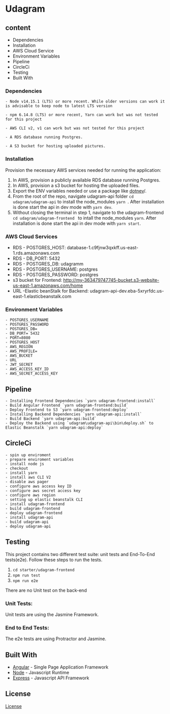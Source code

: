 # Udagram

## content

- Dependencies
- Installation
- AWS Cloud Service
- Environment Variables
- Pipeline
- CircleCi
- Testing
- Built With

### Dependencies

```
- Node v14.15.1 (LTS) or more recent. While older versions can work it is advisable to keep node to latest LTS version

- npm 6.14.8 (LTS) or more recent, Yarn can work but was not tested for this project

- AWS CLI v2, v1 can work but was not tested for this project

- A RDS database running Postgres.

- A S3 bucket for hosting uploaded pictures.

```

### Installation

Provision the necessary AWS services needed for running the application:

1. In AWS, provision a publicly available RDS database running Postgres.
1. In AWS, provision a s3 bucket for hosting the uploaded files.
1. Export the ENV variables needed or use a package like [dotnev](https://www.npmjs.com/package/dotenv)/.
1. From the root of the repo, navigate udagram-api folder `cd udagram/udagram-api` to install the node_modules `yarn `. After installation is done start the api in dev mode with `yarn dev`.
1. Without closing the terminal in step 1, navigate to the udagram-frontend `cd udagram/udagram-frontend ` to intall the node_modules `yarn`. After installation is done start the api in dev mode with `yarn start`.

### AWS Cloud Services

- RDS - POSTGRES_HOST: database-1.c9fjnw3qxkff.us-east-1.rds.amazonaws.com
- RDS - DB_PORT: 5432
- RDS - POSTGRES_DB: udagramm
- RDS - POSTGRES_USERNAME: postgres
- RDS - POSTGRES_PASSWORD: postgres
- s3 bucket for Frontend: http://my-363479747745-bucket.s3-website-us-east-1.amazonaws.com/home
- URL -Elastic beanStalk for Backend: udagram-api-dev.eba-5xryrfdc.us-east-1.elasticbeanstalk.com

### Environment Variables

```
- POSTGRES_USERNAME
- POSTGRES_PASSWORD
- POSTGRES_DB=
- DB_PORT= 5432
- PORT=8080
- POSTGRES_HOST
- AWS_REGION
- AWS_PROFILE=
- AWS_BUCKET
- URL
- JWT_SECRET
- AWS_ACCESS_KEY_ID
- AWS_SECRET_ACCESS_KEY
```

## Pipeline

```
- Installing Frontend Dependencies `yarn udagram-frontend:install`
- Build Angular Frontend `yarn udagram-frontend:build`
- Deploy Frontend to S3 `yarn udagram-frontend:deploy`
- Installing Backend Dependencies `yarn udagram-api:install`
- Build Backend `yarn udagram-api:build`
- Deploy the Backend using `udagram\udagram-api\bin\deploy.sh` to Elastic Beanstalk `yarn udagram-api:deploy`
```

## CircleCi

```
- spin up enviroment
- prepare enviroment variables
- install node js
- checkout
- install yarn
- install aws CLI V2
- disable aws pager
- configure aws access key ID
- configure aws secret access key
- configure aws region
- setting up elastic beanstalk CLI
- install udagram-frontend
- build udagram-frontend
- deploy udagram-frontend
- install udagram-api
- build udagram-api
- deploy udagram-api
```

## Testing

This project contains two different test suite: unit tests and End-To-End tests(e2e). Follow these steps to run the tests.

1. `cd starter/udagram-frontend`
1. `npm run test`
1. `npm run e2e`

There are no Unit test on the back-end

### Unit Tests:

Unit tests are using the Jasmine Framework.

### End to End Tests:

The e2e tests are using Protractor and Jasmine.

## Built With

- [Angular](https://angular.io/) - Single Page Application Framework
- [Node](https://nodejs.org) - Javascript Runtime
- [Express](https://expressjs.com/) - Javascript API Framework

## License

[License](LICENSE.txt)
